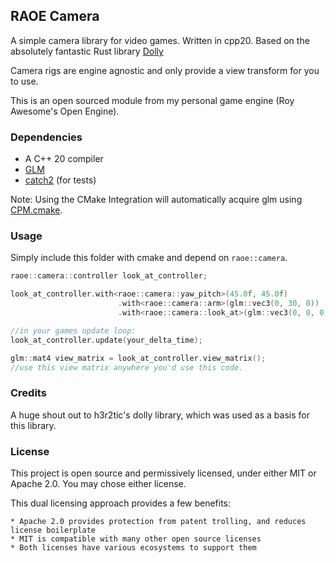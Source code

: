## RAOE Camera

A simple camera library for video games. Written in cpp20. Based on the absolutely fantastic Rust library [Dolly](https://github.com/h3r2tic/dolly)

Camera rigs are engine agnostic and only provide a view transform for you to use.  

This is an open sourced module from my personal game engine (Roy Awesome's Open Engine).

### Dependencies

* A C++ 20 compiler
* [GLM](https://github.com/g-truc/glm)
* [catch2](https://github.com/catchorg/Catch2) (for tests)

Note: Using the CMake Integration will automatically acquire glm using [CPM.cmake](https://github.com/cpm-cmake/CPM.cmake).

### Usage
Simply include this folder with cmake and depend on `raoe::camera`.  

```cpp
raoe::camera::controller look_at_controller;

look_at_controller.with<raoe::camera::yaw_pitch>(45.0f, 45.0f)
                        .with<raoe::camera::arm>(glm::vec3(0, 30, 0))
                        .with<raoe::camera::look_at>(glm::vec3(0, 0, 0));

//in your games update loop:
look_at_controller.update(your_delta_time);

glm::mat4 view_matrix = look_at_controller.view_matrix();
//use this view matrix anywhere you'd use this code.
```

### Credits

A huge shout out to h3r2tic's dolly library, which was used as a basis for this library.  


### License

This project is open source and permissively licensed, under either MIT or Apache 2.0. You may chose either license.

This dual licensing approach provides a few benefits:

    * Apache 2.0 provides protection from patent trolling, and reduces license boilerplate
    * MIT is compatible with many other open source licenses
    * Both licenses have various ecosystems to support them
